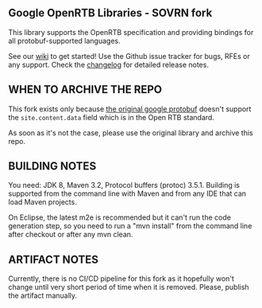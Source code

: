 Google OpenRTB Libraries - SOVRN fork
----------------------------------------------------------------------

This library supports the OpenRTB specification and providing
bindings for all protobuf-supported languages.

See our [wiki](https://github.com/google/openrtb/wiki) to get started!
Use the Github issue tracker for bugs, RFEs or any support. Check the
[changelog](CHANGELOG.md) for detailed release notes.


WHEN TO ARCHIVE THE REPO
----------------------------------------------------------------------

This fork exists only because [the original google protobuf](https://github.com/google/openrtb/blob/76961915396c842cf0a0940e9bfdbaee997cba3e/openrtb-core/src/main/protobuf/openrtb.proto) doesn't support the `site.content.data` field which is in the Open RTB standard.

As soon as it's not the case, please use the original library and archive this repo.  


BUILDING NOTES
----------------------------------------------------------------------

You need: JDK 8, Maven 3.2, Protocol buffers (protoc) 3.5.1.
Building is supported from the command line with Maven and
from any IDE that can load Maven projects.

On Eclipse, the latest m2e is recommended but it can't run the code
generation step, so you need to run a "mvn install" from the command
line after checkout or after any mvn clean.

ARTIFACT NOTES
----------------------------------------------------------------------

Currently, there is no CI/CD pipeline for this fork as it hopefully won't change until very short period of time when it is removed. 
Please, publish the artifact manually.